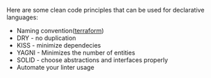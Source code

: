 Here are some clean code principles that can be used for declarative languages:

* Naming convention([terraform](https://github.com/terraform-linters/tflint/blob/v0.16.2/docs/rules/terraform_naming_convention.md))
* DRY - no duplication
* KISS - minimize dependecies
* YAGNI - Minimizes the number of entities
* SOLID - choose abstractions and interfaces properly
* Automate  your linter usage
